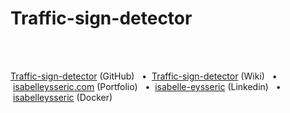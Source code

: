 # Traffic-sign-detector
<br/>
<br/>


[Traffic-sign-detector](https://github.com/isabelleysseric/Traffic-sign-detector) (GitHub)
&nbsp; • &nbsp;[Traffic-sign-detector](https://github.com/isabelleysseric/Traffic-sign-detector/wiki) (Wiki)
&nbsp; • &nbsp;[isabelleysseric.com](https://isabelleysseric.com) (Portfolio)
&nbsp; • &nbsp;[isabelle-eysseric](https://www.linkedin.com/in/isabelle-eysseric/) (Linkedin)
&nbsp; • &nbsp;[isabelleysseric](https://hub.docker.com/u/isabelleysseric) (Docker)
<br/>
<br/>
